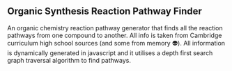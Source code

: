 ## Organic Synthesis Reaction Pathway Finder

An organic chemistry reaction pathway generator that finds all the reaction pathways from one compound to another. All info is taken from Cambridge curriculum high school sources (and some from memory 👽). All information is dynamically generated in javascript and it utilises a depth first search graph traversal algorithm to find pathways.

